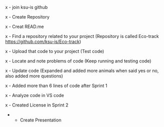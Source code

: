 x - join ksu-is github

x - Create Repository 

x - Creat READ.me

x - Find a repository related to your project (Repository is called Eco-track https://github.com/ksu-is/Eco-track)

x - Upload that code to your project (Test code)

x - Locate and note problems of code (Keep running and testing code)

x - Update code (Expanded and added more animals when said yes or no, also added more questions)

x - Added more than 6 lines of code after Sprint 1

x - Analyze code in VS code

x - Created License in Sprint 2

- - Create Presentation
